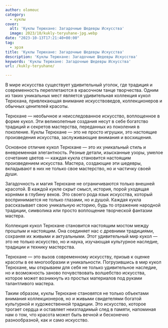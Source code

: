```yaml
---
author: olomouc
category:
  - куклы
cover:
  alt: 'Куклы Терюхане: Загадочные Шедевры Искусства'
  image: 2023/10/kukly-teryuhane-jpg.webp
date: "2023-10-13T17:21:40+00:00"
tag:
  - эрзя
title: 'Куклы Терюхане: Загадочные Шедевры Искусства'
description: 'Куклы Терюхане: Загадочные Шедевры Искусства'
keywords: 'Куклы Терюхане: Загадочные Шедевры Искусства'
url: /kukly-teryuhane/

---
```

В мире искусства существует удивительный уголок, где традиция и современность переплетаются в красочном танце творчества. Одним из таких уникальных мест является удивительная коллекция кукол Терюхана, привлекающая внимание искусствоведов, коллекционеров и обычных ценителей красоты.

Терюхане — необычное и неисследованное искусство, воплощенное в форме кукол. Эти великолепные создания несут в себе богатство традиций и секретов мастерства, переданных из поколения в поколение. Куклы Терюхане — это не просто игрушки, это настоящие произведения искусства, заслуживающие внимания и восхищения.

Основное отличие кукол Терюхане — это их уникальный стиль и вневременная элегантность. Резные детали, изысканные узоры, умелое сочетание цветов — каждая кукла становится настоящим произведением искусства. Мастера, создающие эти шедевры, вкладывают в них не только свое мастерство, но и частичку своей души.

Загадочность и магия Терюхане не ограничиваются только внешней красотой. В каждой кукле скрыт смысл, история, порой уходящая корнями в глубину веков. Это своего рода язык искусства, который воспринимается не только глазами, но и душой. Каждая кукла рассказывает свою уникальную историю, будь то отражение народной традиции, символика или просто воплощение творческой фантазии мастера.

Коллекция кукол Терюхане становится настоящим мостом между прошлым и настоящим. Она соединяет нас с древними традициями, сохраняя их живыми и актуальными. Этот удивительный мир кукол — это не только искусство, но и наука, изучающая культурное наследие, традиции и технику мастерства.

Терюхане — это вызов современному искусству, призыв к оценке красоты в ее многообразии и уникальности. Погрузившись в мир кукол Терюхане, мы открываем для себя не только удивительное наследие, но и возможность заново почувствовать волшебство искусства, которое может возникнуть из простых материалов под руками талантливого мастера.

Таким образом, куклы Терюхане становятся не только объектами внимания коллекционеров, но и живыми свидетелями богатой культурной и художественной традиции. Это искусство, которое трогает сердца и оставляет неизгладимый след в памяти, напоминая нам о том, что красота может быть вечной и бесконечно разнообразной, как и само искусство.
